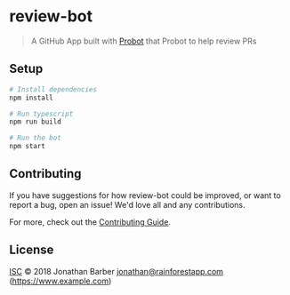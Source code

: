 # review-bot

> A GitHub App built with [Probot](https://github.com/probot/probot) that Probot to help review PRs

## Setup

```sh
# Install dependencies
npm install

# Run typescript
npm run build

# Run the bot
npm start
```

## Contributing

If you have suggestions for how review-bot could be improved, or want to report a bug, open an issue! We'd love all and any contributions.

For more, check out the [Contributing Guide](CONTRIBUTING.md).

## License

[ISC](LICENSE) © 2018 Jonathan Barber <jonathan@rainforestapp.com> (https://www.example.com)
